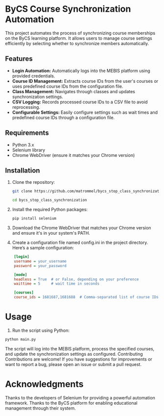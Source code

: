 # ByCS Course Synchronization Automation

This project automates the process of synchronizing course memberships on the ByCS learning platform. It allows users to manage course settings efficiently by selecting whether to synchronize members automatically.

## Features

- **Login Automation:** Automatically logs into the MEBIS platform using provided credentials.
- **Course ID Management:** Extracts course IDs from the user's courses or uses predefined course IDs from the configuration file.
- **Class Management:** Navigates through classes and updates synchronization settings.
- **CSV Logging:** Records processed course IDs to a CSV file to avoid reprocessing.
- **Configurable Settings:** Easily configure settings such as wait times and predefined course IDs through a configuration file.

## Requirements

- Python 3.x
- Selenium library
- Chrome WebDriver (ensure it matches your Chrome version)

## Installation

1. Clone the repository:
   ```bash
   git clone https://github.com/matrommel/bycs_stop_class_synchronization.git

   cd bycs_stop_class_synchronization
   ```

2. Install the required Python packages:
    ```bash
    pip install selenium
    ```
3. Download the Chrome WebDriver that matches your Chrome version and ensure it's in your system's PATH.

4. Create a configuration file named config.ini in the project directory. Here’s a sample configuration:
```ini
    [login]
    username = your_username
    password = your_password

    [mode]
    headless = True  # or False, depending on your preference
    waittime = 5     # wait time in seconds

    [courses]
    course_ids = 1681687,1681688  # Comma-separated list of course IDs (optional)
```
# Usage
1. Run the script using Python:
```bash
python main.py
```
The script will log into the MEBIS platform, process the specified courses, and update the synchronization settings as configured.
Contributing
Contributions are welcome! If you have suggestions for improvements or want to report a bug, please open an issue or submit a pull request.

# Acknowledgments
Thanks to the developers of Selenium for providing a powerful automation framework.
Thanks to the ByCS platform for enabling educational management through their system.
